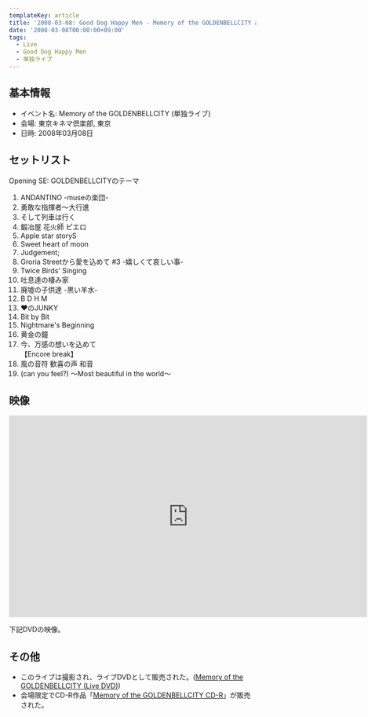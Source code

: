 ```yaml
---
templateKey: article
title: '2008-03-08: Good Dog Happy Men - Memory of the GOLDENBELLCITY at 東京キネマ倶楽部'
date: '2008-03-08T00:00:00+09:00'
tags:
  - Live
  - Good Dog Happy Men
  - 単独ライブ
---
```

## 基本情報

* イベント名: Memory of the GOLDENBELLCITY (単独ライブ)
* 会場: 東京キネマ倶楽部, 東京
* 日時: 2008年03月08日

## セットリスト

Opening SE: GOLDENBELLCITYのテーマ

1. ANDANTINO -museの楽団-
1. 勇敢な指揮者～大行進
1. そして列車は行く
1. 鍛冶屋 花火師 ピエロ
1. Apple star storyS
1. Sweet heart of moon
1. Judgement;
1. Groria Streetから愛を込めて #3 -嬉しくて哀しい事-
1. Twice Birds' Singing
1. 吐息達の棲み家
1. 廃墟の子供達 -黒い羊水-
1. B D H M
1. ♥のJUNKY
1. Bit by Bit
1. Nightmare's Beginning
1. 黄金の鐘
1. 今、万感の想いを込めて<br>
   【Encore break】
1. 風の音符 歓喜の声 和音
1. (can you feel?) ～Most beautiful in the world～

## 映像

<div class="youtube"><iframe src="https://www.youtube.com/embed/ZXBw5wgutxQ?feature=oembed" width="730" height="411" frameborder="0" allowfullscreen=""></iframe></div>

下記DVDの映像。

## その他

* このライブは撮影され、ライブDVDとして販売された。([Memory of the GOLDENBELLCITY (Live DVD)](http://monden-info.hatenablog.com/entry/2008/05/28/000000))
* 会場限定でCD-R作品「[Memory of the GOLDENBELLCITY CD-R](http://monden-info.hatenablog.com/entry/2008/03/08/000000)」が販売された。
